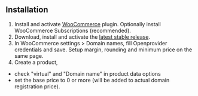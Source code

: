 ## Installation

1. Install and activate [WooCommerce](https://wordpress.org/plugins/woocommerce/) plugin. Optionally install WooCommerce Subscriptions (recommended).
2. Download, install and activate the [latest stable release](https://github.com/magicoli/woocommerce-domain-names/releases/latest).
3. In WooCommerce settings > Domain names, fill Openprovider credentials and save. Setup margin, rounding and minimum price on the same page.
4. Create a product,
  - check "virtual" and "Domain name" in product data options
  - set the base price to 0 or more (will be added to actual domain registration price).

